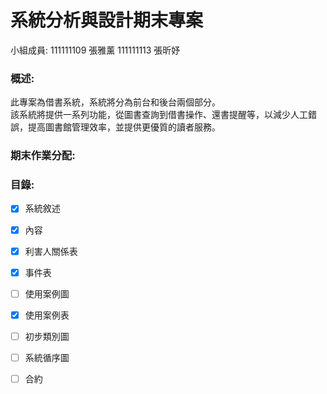 # 系統分析與設計期末專案 
小組成員:
111111109 張雅薰 111111113 張昕妤

### 概述:<br>
此專案為借書系統，系統將分為前台和後台兩個部分。<br>
該系統將提供一系列功能，從圖書查詢到借書操作、還書提醒等，以減少人工錯誤，提高圖書館管理效率，並提供更優質的讀者服務。


### 期末作業分配:
            

### 目錄: 
- [x] 系統敘述
- [x] 內容
- [x] 利害人關係表  
- [x] 事件表
- [ ] 使用案例圖
- [x] 使用案例表
- [ ] 初步類別圖
- [ ] 系統循序圖
- [ ] 合約
  

